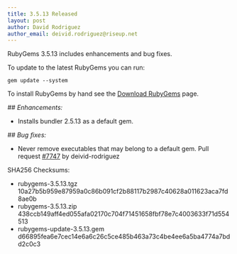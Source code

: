 ```yaml
---
title: 3.5.13 Released
layout: post
author: David Rodriguez
author_email: deivid.rodriguez@riseup.net
---
```


RubyGems 3.5.13 includes enhancements and bug fixes.

To update to the latest RubyGems you can run:

    gem update --system

To install RubyGems by hand see the [Download RubyGems][download] page.


_## Enhancements:_

* Installs bundler 2.5.13 as a default gem.

_## Bug fixes:_

* Never remove executables that may belong to a default gem. Pull request
  [#7747](https://github.com/rubygems/rubygems/pull/7747) by
  deivid-rodriguez


SHA256 Checksums:

* rubygems-3.5.13.tgz  
  10a27b5b959e87959a0c86b091cf2b88117b2987c40628a011623aca7fd8ae0b
* rubygems-3.5.13.zip  
  438ccb149aff4ed055afa02170c704f71451658fbf78e7c4003633f71d554513
* rubygems-update-3.5.13.gem  
  d66895fea6e7cec14e6a6c26c5ce485b463a73c4be4ee6a5ba4774a7bdd2c0c3


[download]: https://rubygems.org/pages/download

